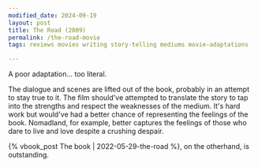 ```yaml
---
modified_date: 2024-09-19
layout: post
title: The Road (2009)
permalink: /the-road-movie
tags: reviews movies writing story-telling mediums movie-adaptations

---
```


A poor adaptation... too literal.
<!--more-->
The dialogue and scenes are lifted out of the book, probably in an attempt to stay true to it.
The film should've attempted to translate the story to tap into the strengths and respect the weaknesses of the medium.
It's hard work but would've had a better chance of representing the feelings of the book.
Nomadland, for example, better captures the feelings of those who dare to live and love despite a crushing despair.

{% vbook_post The book | 2022-05-29-the-road %}, on the otherhand, is outstanding.